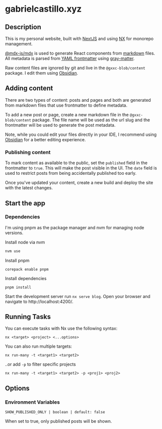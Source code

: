 # gabrielcastillo.xyz

## Description

This is my personal website, built with [NextJS](https://nextjs.org/) and using [NX](https://nx.dev/) for monorepo management.

[@mdx-js/mdx](https://mdxjs.com/) is used to generate React components from [markdown](https://www.markdownguide.org/) files. All metadata is parsed from [YAML frontmatter](https://mdxjs.com/guides/frontmatter/) using [gray-matter](https://github.com/jonschlinkert/gray-matter).

Raw content files are ignored by git and live in the `@gxxc-blob/content` package. I edit them using [Obsidian](https://obsidian.md/).

## Adding content

There are two types of content: posts and pages and both are generated from markdown files that use frontmatter to define metadata.

To add a new post or page, create a new markdown file in the `@gxxc-blob/content` package. The file name will be used as the url slug and the frontmatter will be used to generate the post metadata.

Note, while you could edit your files directly in your IDE, I recommend using [Obsidian](https://obsidian.md/) for a better editing experience.

### Publishing content

To mark content as available to the public, set the `published` field in the frontmatter to `true`. This will make the post visible in the UI.  The `date` field is used to restrict posts from being accidentally published too early.

Once you've updated your content, create a new build and deploy the site with the latest changes.

## Start the app

### Dependencies

I'm using pnpm as the package manager and nvm for managing node versions.

Install node via nvm
```bash
nvm use
```

Install pnpm
```
corepack enable pnpm
```

Install dependencies
```
pnpm install
```

Start the development server run `nx serve blog`. Open your browser and navigate to http://localhost:4200/.

## Running Tasks

You can execute tasks with Nx use the following syntax:
```
nx <target> <project> <...options>
```

You can also run multiple targets:
```
nx run-many -t <target1> <target2>
```

..or add `-p` to filter specific projects
```
nx run-many -t <target1> <target2> -p <proj1> <proj2>
```

## Options

### Environment Variables
```
SHOW_PUBLISHED_ONLY | boolean | default: false
```
When set to true, only published posts will be shown.


